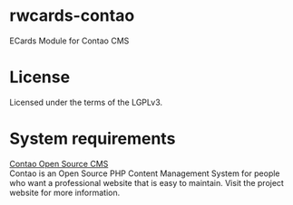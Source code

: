 rwcards-contao
==============

ECards Module for Contao CMS 

License
=======
Licensed under the terms of the LGPLv3.


System requirements
===================
<a href="http://www.contao.org/" target="_blank">Contao Open Source CMS</a><br>
Contao is an Open Source PHP Content Management System for people who want a professional 
website that is easy to maintain. Visit the project website for more information.
